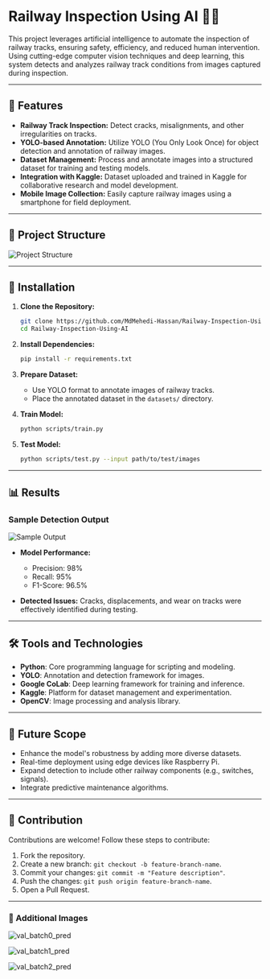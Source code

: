 # Railway Inspection Using AI 🚆🤖

This project leverages artificial intelligence to automate the inspection of railway tracks, ensuring safety, efficiency, and reduced human intervention. Using cutting-edge computer vision techniques and deep learning, this system detects and analyzes railway track conditions from images captured during inspection.

---

## 📌 Features

- **Railway Track Inspection:** Detect cracks, misalignments, and other irregularities on tracks.
- **YOLO-based Annotation:** Utilize YOLO (You Only Look Once) for object detection and annotation of railway images.
- **Dataset Management:** Process and annotate images into a structured dataset for training and testing models.
- **Integration with Kaggle:** Dataset uploaded and trained in Kaggle for collaborative research and model development.
- **Mobile Image Collection:** Easily capture railway images using a smartphone for field deployment.

---

## 📂 Project Structure

![Project Structure](https://github.com/user-attachments/assets/a727ca9f-6a29-4b1c-854f-8cc891facadd)

---

## 🚀 Installation


1. **Clone the Repository:**
   ```bash
   git clone https://github.com/MdMehedi-Hassan/Railway-Inspection-Using-AI.git
   cd Railway-Inspection-Using-AI
   ```

2. **Install Dependencies:**
   ```bash
   pip install -r requirements.txt
   ```

3. **Prepare Dataset:**
   - Use YOLO format to annotate images of railway tracks.
   - Place the annotated dataset in the `datasets/` directory.

4. **Train Model:**
   ```bash
   python scripts/train.py
   ```

5. **Test Model:**
   ```bash
   python scripts/test.py --input path/to/test/images
   ```

---

## 📊 Results

### Sample Detection Output  

![Sample Output](https://github.com/user-attachments/assets/e8881892-aad8-49b0-a38c-78142190fb2e)


- **Model Performance:**
  - Precision: 98%
  - Recall: 95%
  - F1-Score: 96.5%

- **Detected Issues:** Cracks, displacements, and wear on tracks were effectively identified during testing.

---

## 🛠️ Tools and Technologies


- **Python**: Core programming language for scripting and modeling.
- **YOLO**: Annotation and detection framework for images.
- **Google CoLab**: Deep learning framework for training and inference.
- **Kaggle**: Platform for dataset management and experimentation.
- **OpenCV**: Image processing and analysis library.

---

## 📄 Future Scope

- Enhance the model's robustness by adding more diverse datasets.
- Real-time deployment using edge devices like Raspberry Pi.
- Expand detection to include other railway components (e.g., switches, signals).
- Integrate predictive maintenance algorithms.

---

## 🤝 Contribution

Contributions are welcome! Follow these steps to contribute:

1. Fork the repository.
2. Create a new branch: `git checkout -b feature-branch-name`.
3. Commit your changes: `git commit -m "Feature description"`.
4. Push the changes: `git push origin feature-branch-name`.
5. Open a Pull Request.

---

### 📸 Additional Images

![val_batch0_pred](https://github.com/user-attachments/assets/64943a3f-5748-477d-99c7-8e987f36820e)

![val_batch1_pred](https://github.com/user-attachments/assets/ae889856-784a-4e65-9239-40ce29333537)

![val_batch2_pred](https://github.com/user-attachments/assets/14ad918c-1040-4bd5-aaa3-dfb7bd8c7346)
